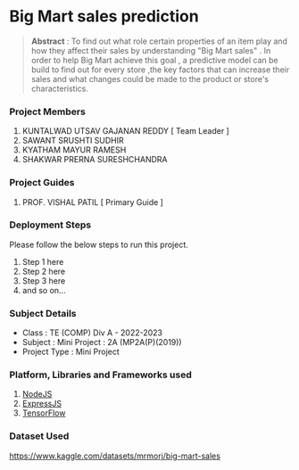 # Big Mart sales prediction

> **Abstract** : To find out what role certain properties of an item play and how they affect their sales by understanding "Big Mart sales" .
In order to help Big Mart achieve this goal , a predictive model can be build to find out for every store ,the key factors that can increase their sales and what changes could be made to the product or store's characteristics.

### Project Members
1. KUNTALWAD UTSAV GAJANAN REDDY  [ Team Leader ] 
2. SAWANT SRUSHTI SUDHIR 
3. KYATHAM MAYUR RAMESH 
4. SHAKWAR PRERNA SURESHCHANDRA 

### Project Guides
1. PROF. VISHAL PATIL  [ Primary Guide ] 

### Deployment Steps
Please follow the below steps to run this project.
1. Step 1 here
2. Step 2 here
3. Step 3 here
3. and so on...

### Subject Details
- Class : TE (COMP) Div A - 2022-2023
- Subject : Mini Project : 2A (MP2A(P)(2019))
- Project Type : Mini Project

### Platform, Libraries and Frameworks used
1. [NodeJS](https://nodejs.org)
2. [ExpressJS](https://expressjs.org)
3. [TensorFlow](https://tensorflowjs.com)

### Dataset Used
https://www.kaggle.com/datasets/mrmorj/big-mart-sales
